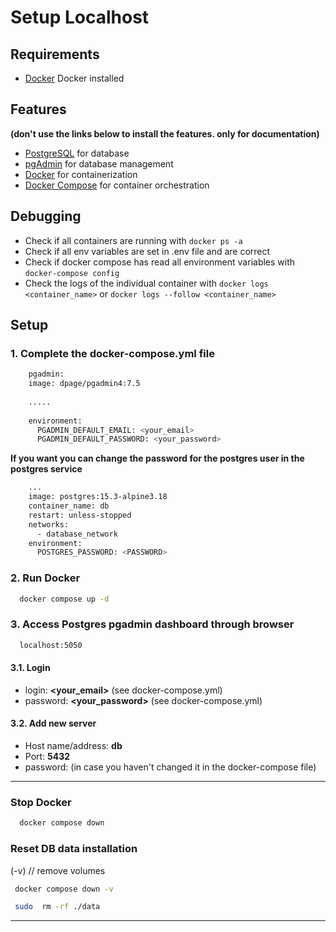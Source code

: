 # Setup Localhost


## Requirements

- [Docker](https://docs.docker.com/get-docker/) Docker installed

## Features 

**(don't use the links below to install the features. only for documentation)**

- [PostgreSQL](https://www.postgresql.org/) for database
- [pgAdmin](https://www.pgadmin.org/) for database management
- [Docker](https://www.docker.com/) for containerization
- [Docker Compose](https://docs.docker.com/compose/) for container orchestration

## Debugging

- Check if all containers are running with `docker ps -a`
- Check if all env variables are set in .env file and are correct
- Check if docker compose has read all environment variables with `docker-compose config`
- Check the logs of the individual container with `docker logs <container_name>` or `docker logs --follow <container_name>`

## Setup

### 1. Complete the docker-compose.yml file

```bash
    pgadmin:
    image: dpage/pgadmin4:7.5
    
    .....
    
    environment:
      PGADMIN_DEFAULT_EMAIL: <your_email>
      PGADMIN_DEFAULT_PASSWORD: <your_password>
```

**If you want you can change the password for the postgres user in the postgres service**

```bash
    ...
    image: postgres:15.3-alpine3.18
    container_name: db
    restart: unless-stopped
    networks:
      - database_network
    environment:
      POSTGRES_PASSWORD: <PASSWORD>
```

### 2. Run Docker

```bash
  docker compose up -d
```

### 3. Access Postgres pgadmin dashboard through browser

```bash
  localhost:5050
```
#### 3.1. Login
- login: **<your_email>** (see docker-compose.yml)
- password: **<your_password>** (see docker-compose.yml)

#### 3.2. Add new server
- Host name/address: **db**
- Port: **5432**
- password: **<postgres>** (in case you haven't changed it in the docker-compose file)

*** 

###  Stop Docker

```bash
  docker compose down
```

### Reset DB data installation

(-v) // remove volumes
```bash
 docker compose down -v 
```

```bash
 sudo  rm -rf ./data
```
***
